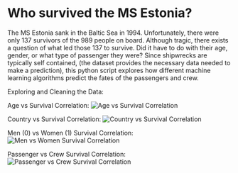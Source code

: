 # Who survived the MS Estonia?

The MS Estonia sank in the Baltic Sea in 1994. Unfortunately, there were only 137 survivors of the 989 people on board.
Although tragic, there exists a question of what led those 137 to survive. Did it have to do with their age, gender, or what type of passenger they were? Since shipwrecks are typically self contained, (the dataset provides the necessary data needed to make a prediction), this python script explores how different machine learning algorithms predict the fates of the passengers and crew.

Exploring and Cleaning the Data:

Age vs Survival Correlation:
![Age vs Survival Correlation](image/Age.png)

Country vs Survival Correlation:
![Country vs Survival Correlation](image/country_survival.png)

Men (0) vs Women (1) Survival Correlation:
![Men vs Women Survival Correlation](image/Men_0_Women_1.png)

Passenger vs Crew Survival Correlation:
![Passenger vs Crew Survival Correlation](image/Passenger_Crew.png)
